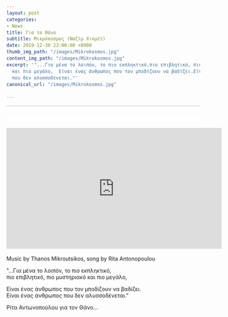 ```yaml
---
layout: post
categories:
- News
title: Για το Θάνο
subtitle: Μικρόκοσμος (Ναζίμ Χικμέτ)
date: 2019-12-30 23:00:00 +0000
thumb_img_path: "/images/Mikrokosmos.jpg"
content_img_path: "/images/Mikrokosmos.jpg"
excerpt: '"...Για μένα το λοιπόν, το πιο εκπληκτικό,πιο επιβλητικό, πιο μυστηριακό
  και πιο μεγάλο,  Είναι ένας άνθρωπος που τον μποδίζουν να βαδίζει.Είναι ένας άνθρωπος
  που δεν αλυσσοδένεται."'
canonical_url: "/images/Mikrokosmos.jpg"

---
```

![](/images/bwok-2.jpg)

<iframe width="560" height="315" src="https://www.youtube.com/embed/tghs7nufdnU" frameborder="0" allow="accelerometer; autoplay; encrypted-media; gyroscope; picture-in-picture" allowfullscreen></iframe>

Music by Thanos Mikroutsikos, song by Rita Antonopoulou

"...Για μένα το λοιπόν, το πιο εκπληκτικό,  
πιο επιβλητικό, πιο μυστηριακό και πιο μεγάλο,

Είναι ένας άνθρωπος που τον μποδίζουν να βαδίζει.  
Είναι ένας άνθρωπος που δεν αλυσσοδένεται."

Ρίτα Αντωνοπούλου για τον Θάνο...